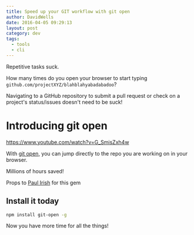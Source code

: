 ```yaml
---
title: Speed up your GIT workflow with git open
author: DavidWells
date: 2016-04-05 09:29:13
layout: post
category: dev
tags:
  - tools
  - cli
---
```


Repetitive tasks suck.

How many times do you open your browser to start typing `github.com/projectXYZ/blahblahyabadabadoo`?

Navigating to a GitHub repository to submit a pull request or check on a project's status/issues doesn't need to be suck!

# Introducing git open

https://www.youtube.com/watch?v=G_SmisZxh4w

With [git open](https://github.com/paulirish/git-open), you can jump directly to the repo you are working on in your browser.

Millions of hours saved!

Props to [Paul Irish](https://twitter.com/paul_irish) for this gem

## Install it today

```bash
npm install git-open -g
```

Now you have more time for all the things!
